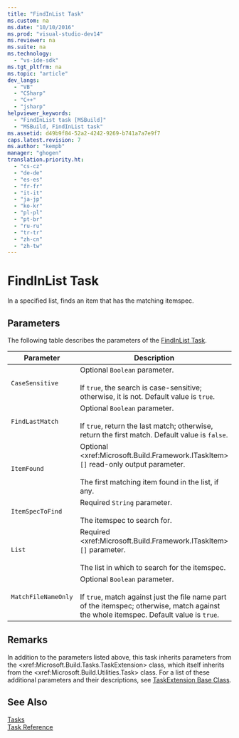 ```yaml
---
title: "FindInList Task"
ms.custom: na
ms.date: "10/10/2016"
ms.prod: "visual-studio-dev14"
ms.reviewer: na
ms.suite: na
ms.technology: 
  - "vs-ide-sdk"
ms.tgt_pltfrm: na
ms.topic: "article"
dev_langs: 
  - "VB"
  - "CSharp"
  - "C++"
  - "jsharp"
helpviewer_keywords: 
  - "FindInList task [MSBuild]"
  - "MSBuild, FindInList task"
ms.assetid: d49b9f84-52a2-4242-9269-b741a7a7e9f7
caps.latest.revision: 7
ms.author: "kempb"
manager: "ghogen"
translation.priority.ht: 
  - "cs-cz"
  - "de-de"
  - "es-es"
  - "fr-fr"
  - "it-it"
  - "ja-jp"
  - "ko-kr"
  - "pl-pl"
  - "pt-br"
  - "ru-ru"
  - "tr-tr"
  - "zh-cn"
  - "zh-tw"
---
```

# FindInList Task
In a specified list, finds an item that has the matching itemspec.  
  
## Parameters  
 The following table describes the parameters of the [FindInList Task](../VS_IDE/findinlist-task.md).  
  
|Parameter|Description|  
|---------------|-----------------|  
|`CaseSensitive`|Optional `Boolean` parameter.<br /><br /> If `true`, the search is case-sensitive; otherwise, it is not. Default value is `true`.|  
|`FindLastMatch`|Optional `Boolean` parameter.<br /><br /> If `true`, return the last match; otherwise, return the first match. Default value is `false`.|  
|`ItemFound`|Optional \<xref:Microsoft.Build.Framework.ITaskItem>`[]` read-only output parameter.<br /><br /> The first matching item found in the list, if any.|  
|`ItemSpecToFind`|Required `String` parameter.<br /><br /> The itemspec to search for.|  
|`List`|Required \<xref:Microsoft.Build.Framework.ITaskItem>`[]` parameter.<br /><br /> The list in which to search for the itemspec.|  
|`MatchFileNameOnly`|Optional `Boolean` parameter.<br /><br /> If `true`, match against just the file name part of the itemspec; otherwise, match against the whole itemspec. Default value is `true`.|  
  
## Remarks  
 In addition to the parameters listed above, this task inherits parameters from the \<xref:Microsoft.Build.Tasks.TaskExtension> class, which itself inherits from the \<xref:Microsoft.Build.Utilities.Task> class. For a list of these additional parameters and their descriptions, see [TaskExtension Base Class](../VS_IDE/taskextension-base-class.md).  
  
## See Also  
 [Tasks](../VS_IDE/msbuild-tasks.md)   
 [Task Reference](../VS_IDE/msbuild-task-reference.md)